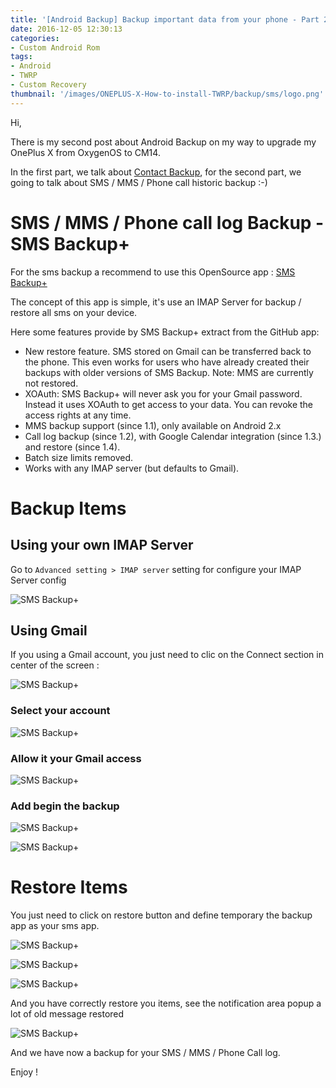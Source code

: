 ```yaml
---
title: '[Android Backup] Backup important data from your phone - Part 2 : SMS / MMS / Phone call'
date: 2016-12-05 12:30:13
categories:
- Custom Android Rom
tags: 
- Android
- TWRP
- Custom Recovery
thumbnail: '/images/ONEPLUS-X-How-to-install-TWRP/backup/sms/logo.png'
---
```


Hi,

There is my second post about Android Backup on my way to upgrade my OnePlus X from OxygenOS to CM14. 

In the first part, we talk about [Contact Backup](/2016/12/05/ONEPLUS-X-Contact-Backup-important-data-from-your-phone-PART-1/), for the second part, we going to talk about SMS / MMS / Phone call historic backup :-)

# SMS / MMS / Phone call log Backup - SMS Backup+
For the sms backup a recommend to use this OpenSource app : [SMS Backup+](https://github.com/jberkel/sms-backup-plus)

The concept of this app is simple, it's use an IMAP Server for backup / restore all sms on your device.

Here some features provide by SMS Backup+ extract from the GitHub app:

- New restore feature. SMS stored on Gmail can be transferred back to the phone. This even works for users who have already created their backups with older versions of SMS Backup. Note: MMS are currently not restored.
- XOAuth: SMS Backup+ will never ask you for your Gmail password. Instead it uses XOAuth to get access to your data. You can revoke the access rights at any time.
- MMS backup support (since 1.1), only available on Android 2.x
- Call log backup (since 1.2), with Google Calendar integration (since 1.3.) and restore (since 1.4).
- Batch size limits removed.
- Works with any IMAP server (but defaults to Gmail).

# Backup Items

## Using your own IMAP Server

Go to `Advanced setting > IMAP server` setting for configure your IMAP Server config

![SMS Backup+](/images/ONEPLUS-X-How-to-install-TWRP/backup/sms/0.png "SMS Backup+")

## Using Gmail

If you using a Gmail account, you just need to clic on the Connect section in center of the screen :

![SMS Backup+](/images/ONEPLUS-X-How-to-install-TWRP/backup/sms/1.png "SMS Backup+")

### Select your account

![SMS Backup+](/images/ONEPLUS-X-How-to-install-TWRP/backup/sms/2.png "SMS Backup+")

### Allow it your Gmail access

![SMS Backup+](/images/ONEPLUS-X-How-to-install-TWRP/backup/sms/3.png "SMS Backup+")

### Add begin the backup

![SMS Backup+](/images/ONEPLUS-X-How-to-install-TWRP/backup/sms/4.png "SMS Backup+")

![SMS Backup+](/images/ONEPLUS-X-How-to-install-TWRP/backup/sms/5.png "SMS Backup+")

# Restore Items

You just need to click on restore button and define temporary the backup app as your sms app.

![SMS Backup+](/images/ONEPLUS-X-How-to-install-TWRP/backup/sms/6.png "SMS Backup+")

![SMS Backup+](/images/ONEPLUS-X-How-to-install-TWRP/backup/sms/7.png "SMS Backup+")

![SMS Backup+](/images/ONEPLUS-X-How-to-install-TWRP/backup/sms/8.png "SMS Backup+")


And you have correctly restore you items, see the notification area popup a lot of old message restored

![SMS Backup+](/images/ONEPLUS-X-How-to-install-TWRP/backup/sms/9.png "SMS Backup+")

And we have now a backup for your SMS / MMS / Phone Call log.

Enjoy !
